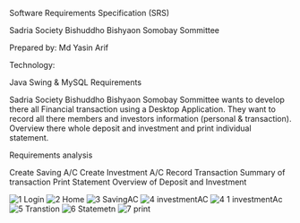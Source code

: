 Software Requirements Specification (SRS)


Sadria Society Bishuddho Bishyaon Somobay Sommittee

Prepared by: Md Yasin Arif

Technology:

Java Swing &
MySQL
Requirements

Sadria Society Bishuddho Bishyaon Somobay Sommittee wants to develop there all Financial transaction using a Desktop Application. They want to record all there members and investors information (personal & transaction). Overview there whole deposit and investment and print individual statement.


Requirements analysis 

Create Saving A/C
Create Investment A/C
Record Transaction
Summary of transaction
Print Statement
Overview of Deposit and Investment

![1 Login](https://user-images.githubusercontent.com/43033523/64166726-82a12e80-ce69-11e9-9a0a-72e1d852bf38.png)
![2 Home](https://user-images.githubusercontent.com/43033523/64166728-82a12e80-ce69-11e9-83df-a75b86797acd.png)
![3 SavingAC](https://user-images.githubusercontent.com/43033523/64166729-82a12e80-ce69-11e9-86e9-242ff62938c6.png)
![4 investmentAC](https://user-images.githubusercontent.com/43033523/64166731-8339c500-ce69-11e9-9f32-927046064125.png)
![4 1 investmentAc](https://user-images.githubusercontent.com/43033523/64166732-8339c500-ce69-11e9-9b2f-19ebb4fe7cd1.png)
![5 Transtion](https://user-images.githubusercontent.com/43033523/64166734-8339c500-ce69-11e9-99f6-b58f7992f3aa.png)
![6 Statemetn](https://user-images.githubusercontent.com/43033523/64166735-83d25b80-ce69-11e9-9c3a-de7bb476d126.png)
![7 print](https://user-images.githubusercontent.com/43033523/64166736-83d25b80-ce69-11e9-8bc0-02177198f317.png)


